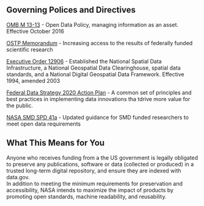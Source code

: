 ## Governing Polices and Directives

[OMB M 13-13](https://digital.gov/open-data-policy-m-13-13/) - Open Data Policy, managing information as an asset. Effective October 2016

[OSTP Memorandum](https://obamawhitehouse.archives.gov/sites/default/files/microsites/ostp/ostp_public_access_memo_2013.pdf) - Increasing access to the results of federally funded scientific research

[Executive Order 12906](http://www.fgdc.gov/policyandplanning/executive_order) - Established the National Spatial Data Infrastructure, a National Geospatial Data Clearinghouse, spatial data standards, and a National Digital Geospatial Data Framework. Effective 1994, amended 2003

[Federal Data Strategy 2020 Action Plan](https://strategy.data.gov/assets/docs/2020-federal-data-strategy-action-plan.pdf) - A common set of principles and best practices in implementing data innovations tha tdrive more value for the public.

[NASA SMD SPD 41a](https://science.nasa.gov/science-red/s3fs-public/atoms/files/SMD-information-policy-SPD-41a.pdf) - Updated guidance for SMD funded researchers to meet open data requirements 

## What This Means for You

Anyone who receives funding from a the US government is legally obligated to preserve any publications, software or data (collected or produced) in a trusted long-term digital repository, and ensure they are indexed with data.gov. <br />
In addition to meeting the minimum requirements for preservation and accessibility, NASA intends to maximize the impact of products by promoting open standards, machine readability, and reusability.
